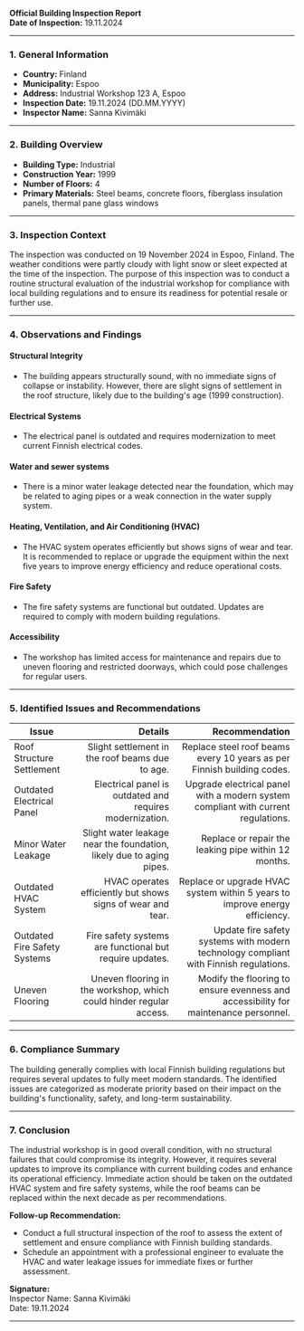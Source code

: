 

**Official Building Inspection Report**  
**Date of Inspection:** 19.11.2024  

---

### **1. General Information**  
- **Country:** Finland  
- **Municipality:** Espoo  
- **Address:** Industrial Workshop 123 A, Espoo  
- **Inspection Date:** 19.11.2024 (DD.MM.YYYY)  
- **Inspector Name:** Sanna Kivimäki  

---

### **2. Building Overview**  
- **Building Type:** Industrial  
- **Construction Year:** 1999  
- **Number of Floors:** 4  
- **Primary Materials:** Steel beams, concrete floors, fiberglass insulation panels, thermal pane glass windows  

---

### **3. Inspection Context**  
The inspection was conducted on 19 November 2024 in Espoo, Finland. The weather conditions were partly cloudy with light snow or sleet expected at the time of the inspection. The purpose of this inspection was to conduct a routine structural evaluation of the industrial workshop for compliance with local building regulations and to ensure its readiness for potential resale or further use.

---

### **4. Observations and Findings**  

#### **Structural Integrity**  
- The building appears structurally sound, with no immediate signs of collapse or instability. However, there are slight signs of settlement in the roof structure, likely due to the building's age (1999 construction).  

#### **Electrical Systems**  
- The electrical panel is outdated and requires modernization to meet current Finnish electrical codes.  

#### **Water and sewer systems**  
- There is a minor water leakage detected near the foundation, which may be related to aging pipes or a weak connection in the water supply system.  

#### **Heating, Ventilation, and Air Conditioning (HVAC)**  
- The HVAC system operates efficiently but shows signs of wear and tear. It is recommended to replace or upgrade the equipment within the next five years to improve energy efficiency and reduce operational costs.  

#### **Fire Safety**  
- The fire safety systems are functional but outdated. Updates are required to comply with modern building regulations.  

#### **Accessibility**  
- The workshop has limited access for maintenance and repairs due to uneven flooring and restricted doorways, which could pose challenges for regular users.

---

### **5. Identified Issues and Recommendations**  

| **Issue**                     | **Details**                                                                 | **Recommendation**                                                                 |
|-------------------------------|-----------------------------------------------------------------------------:|------------------------------------------------------------------------------------:|
| Roof Structure Settlement      | Slight settlement in the roof beams due to age.                               | Replace steel roof beams every 10 years as per Finnish building codes.               |
| Outdated Electrical Panel       | Electrical panel is outdated and requires modernization.                      | Upgrade electrical panel with a modern system compliant with current regulations.   |
| Minor Water Leakage            | Slight water leakage near the foundation, likely due to aging pipes.          | Replace or repair the leaking pipe within 12 months.                                |
| Outdated HVAC System           | HVAC operates efficiently but shows signs of wear and tear.                   | Replace or upgrade HVAC system within 5 years to improve energy efficiency.         |
| Outdated Fire Safety Systems   | Fire safety systems are functional but require updates.                        | Update fire safety systems with modern technology compliant with Finnish regulations.|
| Uneven Flooring               | Uneven flooring in the workshop, which could hinder regular access.             | Modify the flooring to ensure evenness and accessibility for maintenance personnel.  |

---

### **6. Compliance Summary**  
The building generally complies with local Finnish building regulations but requires several updates to fully meet modern standards. The identified issues are categorized as moderate priority based on their impact on the building's functionality, safety, and long-term sustainability.

---

### **7. Conclusion**  
The industrial workshop is in good overall condition, with no structural failures that could compromise its integrity. However, it requires several updates to improve its compliance with current building codes and enhance its operational efficiency. Immediate action should be taken on the outdated HVAC system and fire safety systems, while the roof beams can be replaced within the next decade as per recommendations.

**Follow-up Recommendation:**  
- Conduct a full structural inspection of the roof to assess the extent of settlement and ensure compliance with Finnish building standards.  
- Schedule an appointment with a professional engineer to evaluate the HVAC and water leakage issues for immediate fixes or further assessment.  

**Signature:**  
Inspector Name: Sanna Kivimäki  
Date: 19.11.2024  

---